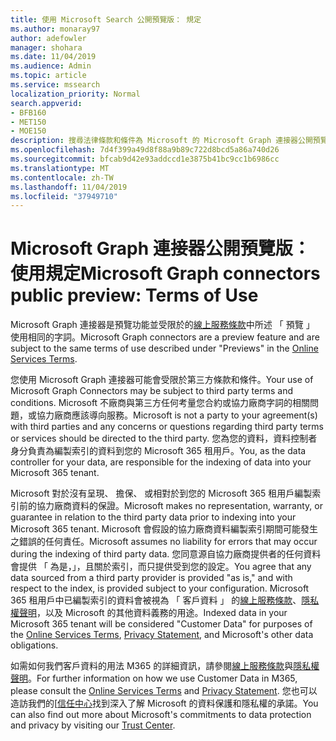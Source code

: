 ```yaml
---
title: 使用 Microsoft Search 公開預覽版： 規定
ms.author: monaray97
author: adefowler
manager: shohara
ms.date: 11/04/2019
ms.audience: Admin
ms.topic: article
ms.service: mssearch
localization_priority: Normal
search.appverid:
- BFB160
- MET150
- MOE150
description: 搜尋法律條款和條件為 Microsoft 的 Microsoft Graph 連接器公開預覽
ms.openlocfilehash: 7d4f399a49d8f88a9b89c722d8bcd5a86a740d26
ms.sourcegitcommit: bfcab9d42e93addccd1e3875b41bc9cc1b6986cc
ms.translationtype: MT
ms.contentlocale: zh-TW
ms.lasthandoff: 11/04/2019
ms.locfileid: "37949710"
---
```

# <a name="microsoft-graph-connectors-public-preview-terms-of-use"></a><span data-ttu-id="220a0-103">Microsoft Graph 連接器公開預覽版： 使用規定</span><span class="sxs-lookup"><span data-stu-id="220a0-103">Microsoft Graph connectors public preview: Terms of Use</span></span>

<span data-ttu-id="220a0-104">Microsoft Graph 連接器是預覽功能並受限於的[線上服務條款](http://www.microsoftvolumelicensing.com/Downloader.aspx?documenttype=OST&lang=English)中所述 「 預覽 」 使用相同的字詞。</span><span class="sxs-lookup"><span data-stu-id="220a0-104">Microsoft Graph connectors are a preview feature and are subject to the same terms of use described under "Previews" in the [Online Services Terms](http://www.microsoftvolumelicensing.com/Downloader.aspx?documenttype=OST&lang=English).</span></span>

<span data-ttu-id="220a0-105">您使用 Microsoft Graph 連接器可能會受限於第三方條款和條件。</span><span class="sxs-lookup"><span data-stu-id="220a0-105">Your use of Microsoft Graph Connectors may be subject to third party terms and conditions.</span></span> <span data-ttu-id="220a0-106">Microsoft 不廠商與第三方任何考量您合約或協力廠商字詞的相關問題，或協力廠商應該導向服務。</span><span class="sxs-lookup"><span data-stu-id="220a0-106">Microsoft is not a party to your agreement(s) with third parties and any concerns or questions regarding third party terms or services should be directed to the third party.</span></span> <span data-ttu-id="220a0-107">您為您的資料，資料控制者身分負責為編製索引的資料到您的 Microsoft 365 租用戶。</span><span class="sxs-lookup"><span data-stu-id="220a0-107">You, as the data controller for your data, are responsible for the indexing of data into your Microsoft 365 tenant.</span></span>

<span data-ttu-id="220a0-108">Microsoft 對於沒有呈現、 擔保、 或相對於到您的 Microsoft 365 租用戶編製索引前的協力廠商資料的保證。</span><span class="sxs-lookup"><span data-stu-id="220a0-108">Microsoft makes no representation, warranty, or guarantee in relation to the third party data prior to indexing into your Microsoft 365 tenant.</span></span>  <span data-ttu-id="220a0-109">Microsoft 會假設的協力廠商資料編製索引期間可能發生之錯誤的任何責任。</span><span class="sxs-lookup"><span data-stu-id="220a0-109">Microsoft assumes no liability for errors that may occur during the indexing of third party data.</span></span>  <span data-ttu-id="220a0-110">您同意源自協力廠商提供者的任何資料會提供 「 為是，」，且關於索引，而只提供受到您的設定。</span><span class="sxs-lookup"><span data-stu-id="220a0-110">You agree that any data sourced from a third party provider is provided "as is," and with respect to the index, is provided subject to your configuration.</span></span> <span data-ttu-id="220a0-111">Microsoft 365 租用戶中已編製索引的資料會被視為 「 客戶資料 」 的[線上服務條款](http://www.microsoftvolumelicensing.com/Downloader.aspx?documenttype=OST&lang=English)、[隱私權聲明](https://privacy.microsoft.com/privacystatement)，以及 Microsoft 的其他資料義務的用途。</span><span class="sxs-lookup"><span data-stu-id="220a0-111">Indexed data in your Microsoft 365 tenant will be considered "Customer Data" for purposes of the [Online Services Terms](http://www.microsoftvolumelicensing.com/Downloader.aspx?documenttype=OST&lang=English), [Privacy Statement](https://privacy.microsoft.com/privacystatement), and Microsoft's other data obligations.</span></span>

<span data-ttu-id="220a0-112">如需如何我們客戶資料的用法 M365 的詳細資訊，請參閱[線上服務條款](http://www.microsoftvolumelicensing.com/Downloader.aspx?documenttype=OST&lang=English)與[隱私權聲明](https://privacy.microsoft.com/privacystatement)。</span><span class="sxs-lookup"><span data-stu-id="220a0-112">For further information on how we use Customer Data in M365, please consult the [Online Services Terms](http://www.microsoftvolumelicensing.com/Downloader.aspx?documenttype=OST&lang=English) and [Privacy Statement](https://privacy.microsoft.com/privacystatement).</span></span> <span data-ttu-id="220a0-113">您也可以造訪我們的[[信任中心](https://www.microsoft.com/trust-center)找到深入了解 Microsoft 的資料保護和隱私權的承諾。</span><span class="sxs-lookup"><span data-stu-id="220a0-113">You can also find out more about Microsoft's commitments to data protection and privacy by visiting our [Trust Center](https://www.microsoft.com/trust-center).</span></span>

